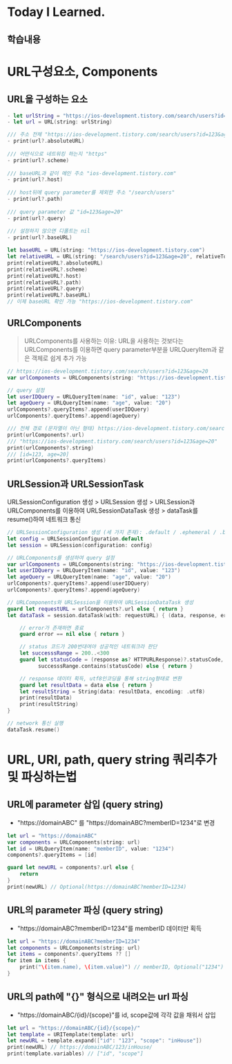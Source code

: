 # Today I Learned.

## 학습내용
# URL구성요소, Components

## URL을 구성하는 요소
```swift
- let urlString = "https://ios-development.tistory.com/search/users?id=123&age=20"
- let url = URL(string: urlString)

/// 주소 전체 "https://ios-development.tistory.com/search/users?id=123&age=20"
- print(url?.absoluteURL)
 
/// 어떤식으로 네트워킹 하는지 "https"
- print(url?.scheme)
 
/// baseURL과 같이 메인 주소 "ios-development.tistory.com"
- print(url?.host)
 
/// host뒤에 query parameter를 제외한 주소 "/search/users"
- print(url?.path)
 
/// query parameter 값 "id=123&age=20"
- print(url?.query)
 
/// 설정하지 않으면 디폴트는 nil
- print(url?.baseURL)

let baseURL = URL(string: "https://ios-development.tistory.com")
let relativeURL = URL(string: "/search/users?id=123&age=20", relativeTo: baseURL)
print(relativeURL?.absoluteURL)
print(relativeURL?.scheme)
print(relativeURL?.host)
print(relativeURL?.path)
print(relativeURL?.query)
print(relativeURL?.baseURL) 
// 이제 baseURL 확인 가능 "https://ios-development.tistory.com"
```

## URLComponents
>URLComponents를 사용하는 이유: URL을 사용하는 것보다는 URLComponents를 이용하면 query parameter부분을 URLQueryItem과 같은 객체로 쉽게 추가 가능
```swift
// https://ios-development.tistory.com/search/users?id=123&age=20
var urlComponents = URLComponents(string: "https://ios-development.tistory.com/search/users?")

// query 설정
let userIDQuery = URLQueryItem(name: "id", value: "123")
let ageQuery = URLQueryItem(name: "age", value: "20")
urlComponents?.queryItems?.append(userIDQuery)
urlComponents?.queryItems?.append(ageQuery)

/// 전체 경로 (문자열이 아닌 형태) https://ios-development.tistory.com/search/users?id=123&age=20
print(urlComponents?.url)
/// "https://ios-development.tistory.com/search/users?id=123&age=20"
print(urlComponents?.string)
/// [id=123, age=20]
print(urlComponents?.queryItems)
```
## URLSession과 URLSessionTask
URLSessionConfiguration 생성 > URLSession 생성 > URLSession과 URLComponents를 이용하여 URLSessionDataTask 생성 > dataTask를 resume()하여 네트워크 통신
```swift
// URLSessionConfiguration 생성 (세 가지 존재): .default / .ephemeral / .background
let config = URLSessionConfiguration.default
let session = URLSession(configuration: config)

// URLComponents를 생성하여 query 설정
var urlComponents = URLComponents(string: "https://ios-development.tistory.com/search/users?")
let userIDQuery = URLQueryItem(name: "id", value: "123")
let ageQuery = URLQueryItem(name: "age", value: "20")
urlComponents?.queryItems?.append(userIDQuery)
urlComponents?.queryItems?.append(ageQuery)

// URLComponents와 URLSession을 이용하여 URLSessionDataTask 생성
guard let requestURL = urlComponents?.url else { return }
let dataTask = session.dataTask(with: requestURL) { (data, response, error) in

    // error가 존재하면 종료
    guard error == nil else { return }

    // status 코드가 200번대여야 성공적인 네트워크라 판단
    let successsRange = 200..<300
    guard let statusCode = (response as? HTTPURLResponse)?.statusCode,
          successsRange.contains(statusCode) else { return }

    // response 데이터 획득, utf8인코딩을 통해 string형태로 변환
    guard let resultData = data else { return }
    let resultString = String(data: resultData, encoding: .utf8)
    print(resultData)
    print(resultString)
}

// network 통신 실행
dataTask.resume()
```

# URL, URI, path, query string 쿼리추가및 파싱하는법

## URL에 parameter 삽입 (query string)
- "https://domainABC" 를 "https://domainABC?memberID=1234"로 변경

```swift
let url = "https://domainABC"
var components = URLComponents(string: url)
let id = URLQueryItem(name: "memberID", value: "1234")
components?.queryItems = [id]

guard let newURL = components?.url else {
    return
}
print(newURL) // Optional(https://domainABC?memberID=1234)
```
## URL의 parameter 파싱 (query string)
- "https://domainABC?memberID=1234"를 memberID 데이터만 획득

```swift
let url = "https://domainABC?memberID=1234"
let components = URLComponents(string: url)
let items = components?.queryItems ?? []
for item in items {
    print("\(item.name), \(item.value)") // memberID, Optional("1234")
}
```
## URL의 path에 "{}" 형식으로 내려오는 url 파싱
- "https://domainABC/{id}/{scope}"를 id, scope값에 각각 값을 채워서 삽입

```swift
let url = "https://domainABC/{id}/{scope}/"
let template = URITemplate(template: url)
let newURL = template.expand(["id": "123", "scope": "inHouse"])
print(newURL) // https://domainABC/123/inHouse/
print(template.variables) // ["id", "scope"]
```
